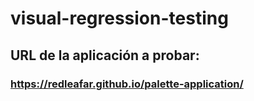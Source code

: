 # visual-regression-testing

## URL de la aplicación a probar:

### https://redleafar.github.io/palette-application/
